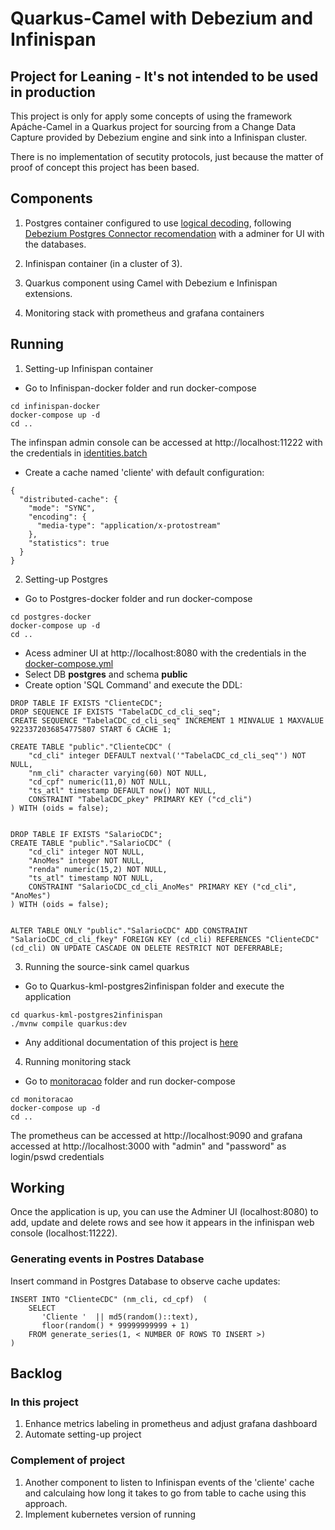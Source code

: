 # Quarkus-Camel with Debezium and Infinispan

## Project for Leaning  -  It's not intended to be used in production

This project is only for apply some concepts of using the framework Apáche-Camel in a Quarkus project for sourcing from a Change Data Capture provided by Debezium engine and sink into a Infinispan cluster.

There is no implementation of secutity protocols, just because the matter of proof of concept this project has been based.

## Components

1. Postgres container configured to use [logical decoding](https://www.postgresql.org/docs/current/logicaldecoding-explanation.html), following [Debezium Postgres Connector recomendation](https://debezium.io/documentation/reference/stable/connectors/postgresql.html) with a adminer for UI with the databases.

2. Infinispan container (in a cluster of 3).

3. Quarkus component using Camel with Debezium e Infinispan extensions.

4. Monitoring stack with prometheus and grafana containers

## Running
1. Setting-up Infinispan container
* Go to Infinispan-docker folder and run docker-compose
```shell script
cd infinispan-docker
docker-compose up -d
cd ..
```
The infinspan admin console can be accessed at http://localhost:11222 with the credentials in [identities.batch](./infinispan-docker/user-config/identities.batch)

* Create a cache named 'cliente' with default configuration:
```
{
  "distributed-cache": {
    "mode": "SYNC",
    "encoding": {
      "media-type": "application/x-protostream"
    },
    "statistics": true
  }
}
```

2. Setting-up Postgres
* Go to Postgres-docker folder and run docker-compose
```shell script
cd postgres-docker
docker-compose up -d
cd ..
```

* Acess adminer UI at http://localhost:8080 with the credentials in the [docker-compose.yml](./postgres-docker/docker-compose.yml) 
* Select DB **postgres** and schema **public**
* Create option 'SQL Command' and execute the DDL:

```
DROP TABLE IF EXISTS "ClienteCDC";
DROP SEQUENCE IF EXISTS "TabelaCDC_cd_cli_seq";
CREATE SEQUENCE "TabelaCDC_cd_cli_seq" INCREMENT 1 MINVALUE 1 MAXVALUE 9223372036854775807 START 6 CACHE 1;

CREATE TABLE "public"."ClienteCDC" (
    "cd_cli" integer DEFAULT nextval('"TabelaCDC_cd_cli_seq"') NOT NULL,
    "nm_cli" character varying(60) NOT NULL,
    "cd_cpf" numeric(11,0) NOT NULL,
    "ts_atl" timestamp DEFAULT now() NOT NULL,
    CONSTRAINT "TabelaCDC_pkey" PRIMARY KEY ("cd_cli")
) WITH (oids = false);


DROP TABLE IF EXISTS "SalarioCDC";
CREATE TABLE "public"."SalarioCDC" (
    "cd_cli" integer NOT NULL,
    "AnoMes" integer NOT NULL,
    "renda" numeric(15,2) NOT NULL,
    "ts_atl" timestamp NOT NULL,
    CONSTRAINT "SalarioCDC_cd_cli_AnoMes" PRIMARY KEY ("cd_cli", "AnoMes")
) WITH (oids = false);


ALTER TABLE ONLY "public"."SalarioCDC" ADD CONSTRAINT "SalarioCDC_cd_cli_fkey" FOREIGN KEY (cd_cli) REFERENCES "ClienteCDC"(cd_cli) ON UPDATE CASCADE ON DELETE RESTRICT NOT DEFERRABLE;
```
3. Running the source-sink camel quarkus
* Go to Quarkus-kml-postgres2infinispan folder and execute the application
```shell script
cd quarkus-kml-postgres2infinispan
./mvnw compile quarkus:dev
```
* Any additional documentation of this project is [here](./quarkus-kml-postgres2infinispan/README.md)

4. Running monitoring stack
* Go to [monitoracao](./monitoracao) folder and run docker-compose
```shell script
cd monitoracao
docker-compose up -d
cd ..
```
The prometheus can be accessed at http://localhost:9090 and grafana accessed at http://localhost:3000 with "admin" and "password" as login/pswd credentials

## Working
Once the application is up, you can use the Adminer UI (localhost:8080) to add, update and delete rows and see how it appears in the infinispan web console (localhost:11222).

### Generating events in Postres Database

Insert command in Postgres Database to observe cache updates:
```
INSERT INTO "ClienteCDC" (nm_cli, cd_cpf)  (
    SELECT 
       'Cliente '  || md5(random()::text),
       floor(random() * 99999999999 + 1) 
    FROM generate_series(1, < NUMBER OF ROWS TO INSERT >)
)
```

## Backlog
### In this project
1. Enhance metrics labeling in prometheus and adjust grafana dashboard
2. Automate setting-up project

### Complement of project
1. Another component to listen to Infinispan events of the 'cliente' cache and calculaing how long it takes to go from table to cache using this approach.
2. Implement kubernetes version of running